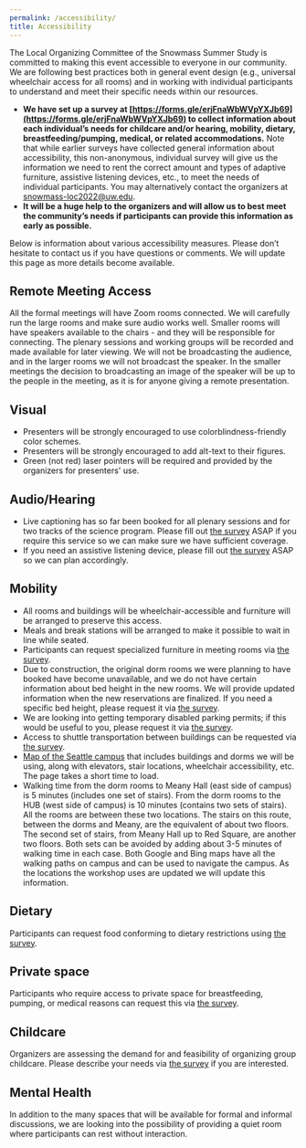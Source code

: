 ```yaml
---
permalink: /accessibility/
title: Accessibility
---
```


The Local Organizing Committee of the Snowmass Summer Study is committed to making this event accessible to everyone in our community. We are following best practices both in general event design (e.g., universal wheelchair access for all rooms) and in working with individual participants to understand and meet their specific needs within our resources.

* **We have set up a survey at [https://forms.gle/erjFnaWbWVpYXJb69](https://forms.gle/erjFnaWbWVpYXJb69) to collect information about each individual’s needs for childcare and/or hearing, mobility, dietary, breastfeeding/pumping, medical, or related accommodations.** Note that while earlier surveys have collected general information about accessibility, this non-anonymous, individual survey will give us the information we need to rent the correct amount and types of adaptive furniture, assistive listening devices, etc., to meet the needs of individual participants. You may alternatively contact the organizers at [snowmass-loc2022@uw.edu](mailto:snowmass-loc2022@uw.edu). 
* **It will be a huge help to the organizers and will allow us to best meet the community’s needs if participants can provide this information as early as possible.**

Below is information about various accessibility measures. Please don’t hesitate to contact us if you have questions or comments. We will update this page as more details become available.

## Remote Meeting Access
All the formal meetings will have Zoom rooms connected. We will carefully run the large rooms and make sure audio works well. Smaller rooms will have speakers available to the chairs - and they will be responsible for connecting. The plenary sessions and working groups will be recorded and made available for later viewing. We will not be broadcasting the audience, and in the larger rooms we will not broadcast the speaker. In the smaller meetings the decision to broadcasting an image of the speaker will be up to the people in the meeting, as it is for anyone giving a remote presentation.
 
## Visual
* Presenters will be strongly encouraged to use colorblindness-friendly color schemes.
* Presenters will be strongly encouraged to add alt-text to their figures.
* Green (not red) laser pointers will be required and provided by the organizers for presenters' use.
 
## Audio/Hearing
* Live captioning has so far been booked for all plenary sessions and for two tracks of the science program. Please fill out [the survey](https://forms.gle/erjFnaWbWVpYXJb69) ASAP if you require this service so we can make sure we have sufficient coverage.
* If you need an assistive listening device, please fill out [the survey](https://forms.gle/erjFnaWbWVpYXJb69) ASAP so we can plan accordingly.
 
## Mobility
* All rooms and buildings will be wheelchair-accessible and furniture will be arranged to preserve this access. 
* Meals and break stations will be arranged to make it possible to wait in line while seated. 
* Participants can request specialized furniture in meeting rooms via [the survey](https://forms.gle/erjFnaWbWVpYXJb69).
* Due to construction, the original dorm rooms we were planning to have booked have become unavailable, and we do not have certain information about bed height in the new rooms. We will provide updated information when the new reservations are finalized. If you need a specific bed height, please request it via [the survey](https://forms.gle/erjFnaWbWVpYXJb69).
* We are looking into getting temporary disabled parking permits; if this would be useful to you, please request it via [the survey](https://forms.gle/erjFnaWbWVpYXJb69).
* Access to shuttle transportation between buildings can be requested via [the survey](https://forms.gle/erjFnaWbWVpYXJb69).
* [Map of the Seattle campus](https://depts.washington.edu/ceogis/Public/Accessibility/Map) that includes buildings and dorms we will be using, along with elevators, stair locations, wheelchair accessibility, etc. The page takes a short time to load.
* Walking time from the dorm rooms to Meany Hall (east side of campus) is 5 minutes (includes one set of stairs). From the dorm rooms to the HUB (west side of campus) is 10 minutes (contains two sets of stairs). All the rooms are between these two locations. The stairs on this route, between the dorms and Meany, are the equivalent of about two floors. The second set of stairs, from Meany Hall up to Red Square, are another two floors. Both sets can be avoided by adding about 3-5 minutes of walking time in each case. Both Google and Bing maps have all the walking paths on campus and can be used to navigate the campus. As the locations the workshop uses are updated we will update this information.
 
## Dietary
Participants can request food conforming to dietary restrictions using [the survey](https://forms.gle/erjFnaWbWVpYXJb69).
 
## Private space
Participants who require access to private space for breastfeeding, pumping, or medical reasons can request this via [the survey](https://forms.gle/erjFnaWbWVpYXJb69).
 
## Childcare
Organizers are assessing the demand for and feasibility of organizing group childcare. Please describe your needs via [the survey](https://forms.gle/erjFnaWbWVpYXJb69) if you are interested.
 
## Mental Health
In addition to the many spaces that will be available for formal and informal discussions, we are looking into the possibility of providing a quiet room where participants can rest without interaction.
